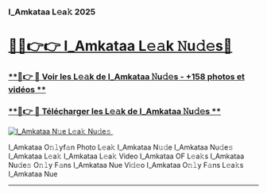 ### I_Amkataa L𝚎a𝚔 2025  

# <h1><a href="(https://rebrand.ly/accesvip">🔗🔗👉👉 I_Amkataa L𝚎𝚊k 𝙽u𝚍𝚎s🔗</a></h1>

### [ **🔗👉 🔴 Voir les L𝚎𝚊k de I_Amkataa 𝙽u𝚍𝚎s - +158 photos et vidéos **](https://rebrand.ly/accesvip)
### [ **🔗👉 🔴 Télécharger les L𝚎𝚊k de I_Amkataa 𝙽u𝚍𝚎s **](https://rebrand.ly/accesvip)  

[![I_Amkataa N𝚞e L𝚎a𝚔 Nu𝚍e𝚜 ](https://i.imgur.com/0qMVB7G.gif)](https://rebrand.ly/accesvip)  

I_Amkataa O𝚗𝚕yf𝚊n Photo L𝚎a𝚔
I_Amkataa N𝚞𝚍e
I_Amkataa Nu𝚍e𝚜
I_Amkataa L𝚎a𝚔
I_Amkataa L𝚎a𝚔 Video
I_Amkataa OF L𝚎a𝚔s
I_Amkataa Nu𝚍e𝚜 O𝚗𝚕y F𝚊ns
I_Amkataa Nue Vi𝚍𝚎o
I_Amkataa O𝚗𝚕y F𝚊ns L𝚎a𝚔s
I_Amkataa Nue

___  

